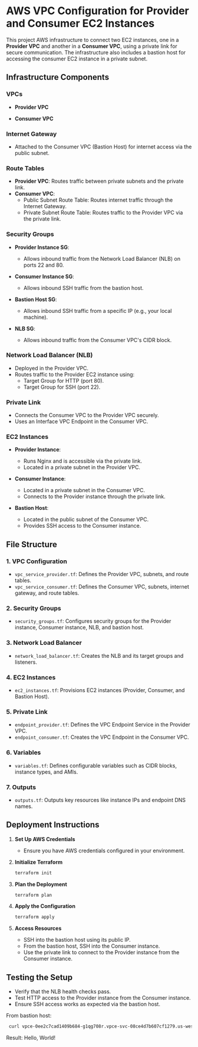 # AWS VPC Configuration for Provider and Consumer EC2 Instances

This project  AWS infrastructure to connect two EC2 instances, one in a **Provider VPC** and another in a **Consumer VPC**, using a private link for secure communication. The infrastructure also includes a bastion host for accessing the consumer EC2 instance in a private subnet.

## **Infrastructure Components**

### **VPCs**
- **Provider VPC**
 
- **Consumer VPC**


### **Internet Gateway**
- Attached to the Consumer VPC (Bastion Host) for internet access via the public subnet.

### **Route Tables**
- **Provider VPC**: Routes traffic between private subnets and the private link.
- **Consumer VPC**:
  - Public Subnet Route Table: Routes internet traffic through the Internet Gateway.
  - Private Subnet Route Table: Routes traffic to the Provider VPC via the private link.

### **Security Groups**
- **Provider Instance SG**:
  - Allows inbound traffic from the Network Load Balancer (NLB) on ports 22 and 80.

- **Consumer Instance SG**:
  - Allows inbound SSH traffic from the bastion host.

- **Bastion Host SG**:
  - Allows inbound SSH traffic from a specific IP (e.g., your local machine).

- **NLB SG**:
  - Allows inbound traffic from the Consumer VPC's CIDR block.

### **Network Load Balancer (NLB)**
- Deployed in the Provider VPC.
- Routes traffic to the Provider EC2 instance using:
  - Target Group for HTTP (port 80).
  - Target Group for SSH (port 22).

### **Private Link**
- Connects the Consumer VPC to the Provider VPC securely.
- Uses an Interface VPC Endpoint in the Consumer VPC.

### **EC2 Instances**
- **Provider Instance**:
  - Runs Nginx and is accessible via the private link.
  - Located in a private subnet in the Provider VPC.

- **Consumer Instance**:
  - Located in a private subnet in the Consumer VPC.
  - Connects to the Provider instance through the private link.

- **Bastion Host**:
  - Located in the public subnet of the Consumer VPC.
  - Provides SSH access to the Consumer instance.

## **File Structure**

### **1. VPC Configuration**
- `vpc_service_provider.tf`: Defines the Provider VPC, subnets, and route tables.
- `vpc_service_consumer.tf`: Defines the Consumer VPC, subnets, internet gateway, and route tables.

### **2. Security Groups**
- `security_groups.tf`: Configures security groups for the Provider instance, Consumer instance, NLB, and bastion host.

### **3. Network Load Balancer**
- `network_load_balancer.tf`: Creates the NLB and its target groups and listeners.

### **4. EC2 Instances**
- `ec2_instances.tf`: Provisions EC2 instances (Provider, Consumer, and Bastion Host).

### **5. Private Link**
- `endpoint_provider.tf`: Defines the VPC Endpoint Service in the Provider VPC.
- `endpoint_consumer.tf`: Creates the VPC Endpoint in the Consumer VPC.

### **6. Variables**
- `variables.tf`: Defines configurable variables such as CIDR blocks, instance types, and AMIs.

### **7. Outputs**
- `outputs.tf`: Outputs key resources like instance IPs and endpoint DNS names.

## **Deployment Instructions**

1. **Set Up AWS Credentials**
   - Ensure you have AWS credentials configured in your environment.

2. **Initialize Terraform**
   ```bash
   terraform init
   ```

3. **Plan the Deployment**
   ```bash
   terraform plan
   ```

4. **Apply the Configuration**
   ```bash
   terraform apply
   ```

5. **Access Resources**
   - SSH into the bastion host using its public IP.
   - From the bastion host, SSH into the Consumer instance.
   - Use the private link to connect to the Provider instance from the Consumer instance.

## **Testing the Setup**
- Verify that the NLB health checks pass.
- Test HTTP access to the Provider instance from the Consumer instance.
- Ensure SSH access works as expected via the bastion host.

From bastion host:
```bash
 curl vpce-0ee2c7cad1409b684-g1qg708r.vpce-svc-08ce4d7b607cf1279.us-west-2.vpce.amazonaws.com
```
Result:
Hello, World!

